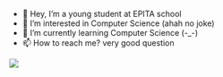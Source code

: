 - 👋 Hey, I’m a young student at EPITA school
- 👀 I’m interested in Computer Science (ahah no joke)
- 🌱 I’m currently learning Computer Science (-_-)
- 📫 How to reach me? very good question


<img src="https://github-readme-stats.vercel.app/api?username=ronfl3x&show_icons=true&count_private=true&hide_border=true"></img>

<!---
ronfl3x/ronfl3x is a ✨ special ✨ repository because its `README.md` (this file) appears on your GitHub profile.
You can click the Preview link to take a look at your changes.
--->
